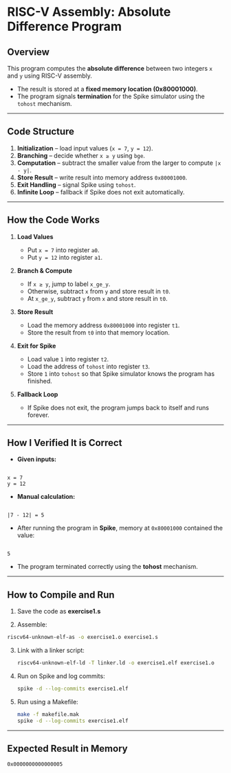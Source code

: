 # RISC-V Assembly: Absolute Difference Program  

## Overview  
This program computes the **absolute difference** between two integers `x` and `y` using RISC-V assembly.  
- The result is stored at a **fixed memory location (0x80001000)**.  
- The program signals **termination** for the Spike simulator using the `tohost` mechanism.  

---

## Code Structure  
1. **Initialization** – load input values (`x = 7`, `y = 12`).  
2. **Branching** – decide whether `x ≥ y` using `bge`.  
3. **Computation** – subtract the smaller value from the larger to compute `|x - y|`.  
4. **Store Result** – write result into memory address `0x80001000`.  
5. **Exit Handling** – signal Spike using `tohost`.  
6. **Infinite Loop** – fallback if Spike does not exit automatically.  

---

## How the Code Works  

1. **Load Values**  
   - Put `x = 7` into register `a0`.  
   - Put `y = 12` into register `a1`.  

2. **Branch & Compute**  
   - If `x ≥ y`, jump to label `x_ge_y`.  
   - Otherwise, subtract `x` from `y` and store result in `t0`.  
   - At `x_ge_y`, subtract `y` from `x` and store result in `t0`.  

3. **Store Result**  
   - Load the memory address `0x80001000` into register `t1`.  
   - Store the result from `t0` into that memory location.  

4. **Exit for Spike**  
   - Load value `1` into register `t2`.  
   - Load the address of `tohost` into register `t3`.  
   - Store `1` into `tohost` so that Spike simulator knows the program has finished.  

5. **Fallback Loop**  
   - If Spike does not exit, the program jumps back to itself and runs forever.  

---

## How I Verified It is Correct  

- **Given inputs:**  
```

x = 7
y = 12

```

- **Manual calculation:**  
```

|7 - 12| = 5

```

- After running the program in **Spike**, memory at `0x80001000` contained the value:  
```

5

````

- The program terminated correctly using the **tohost** mechanism.

---

## How to Compile and Run  

1. Save the code as **exercise1.s**  

2. Assemble:  
 ```bash
 riscv64-unknown-elf-as -o exercise1.o exercise1.s
````

3. Link with a linker script:

   ```bash
   riscv64-unknown-elf-ld -T linker.ld -o exercise1.elf exercise1.o
   ```

4. Run on Spike and log commits:

   ```bash
   spike -d --log-commits exercise1.elf
   ```

5. Run using a Makefile:

   ```bash
   make -f makefile.mak
   spike -d --log-commits exercise1.elf
   ```

---

## Expected Result in Memory

```
0x0000000000000005
```
